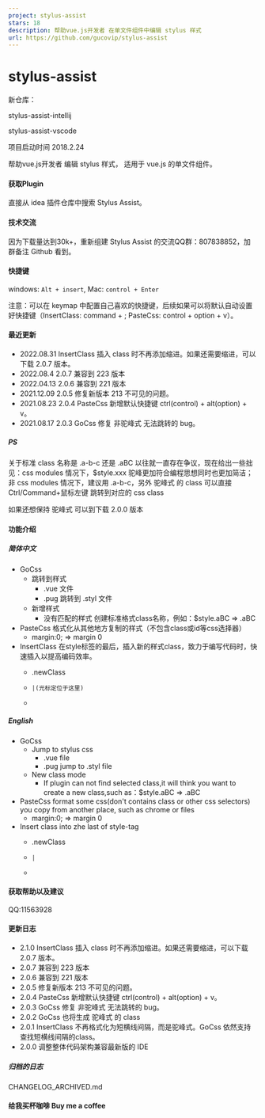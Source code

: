 ```yaml
---
project: stylus-assist
stars: 18
description: 帮助vue.js开发者 在单文件组件中编辑 stylus 样式 
url: https://github.com/gucovip/stylus-assist
---
```


stylus-assist
=============

新仓库：

stylus-assist-intellij

stylus-assist-vscode

项目启动时间 2018.2.24

帮助vue.js开发者 编辑 stylus 样式， 适用于 vue.js 的单文件组件。

#### 获取Plugin

直接从 idea 插件仓库中搜索 Stylus Assist。

#### 技术交流

因为下载量达到30k+，重新组建 Stylus Assist 的交流QQ群：807838852，加群备注 Github 看到。

#### 快捷键

windows: `Alt + insert`, Mac: `control + Enter`

注意：可以在 keymap 中配置自己喜欢的快捷键，后续如果可以将默认自动设置好快捷键（InsertClass: command + ; PasteCss: control + option + v）。

#### 最近更新

-   2022.08.31 InsertClass 插入 class 时不再添加缩进。如果还需要缩进，可以下载 2.0.7 版本。
-   2022.08.4 2.0.7 兼容到 223 版本
-   2022.04.13 2.0.6 兼容到 221 版本
-   2021.12.09 2.0.5 修复新版本 213 不可见的问题。
-   2021.08.23 2.0.4 PasteCss 新增默认快捷键 ctrl(control) + alt(option) + v。
-   2021.08.17 2.0.3 GoCss 修复 非驼峰式 无法跳转的 bug。

##### PS

关于标准 class 名称是 .a-b-c 还是 .aBC 以往就一直存在争议，现在给出一些拙见：css modules 情况下，$style.xxx 驼峰更加符合编程思想同时也更加简洁；非 css modules 情况下，建议用 .a-b-c，另外 驼峰式 的 class 可以直接Ctrl/Command+鼠标左键 跳转到对应的 css class

如果还想保持 驼峰式 可以到下载 2.0.0 版本

#### 功能介绍

##### 简体中文

-   GoCss
    -   跳转到样式
        -   .vue 文件
        -   .pug 跳转到 .styl 文件
    -   新增样式
        -   没有匹配的样式 创建标准格式class名称，例如：$style.aBC => .aBC
-   PasteCss 格式化从其他地方复制的样式（不包含class或id等css选择器）
    -   margin:0; => margin 0
-   InsertClass 在style标签的最后，插入新的样式class，致力于编写代码时，快速插入以提高编码效率。
    -   .newClass
    -   ```
        |(光标定位于这里)
        ```
        
    -   </style>

##### English

-   GoCss
    -   Jump to stylus css
        -   .vue file
        -   .pug jump to .styl file
    -   New class mode
        -   If plugin can not find selected class,it will think you want to create a new class,such as：$style.aBC => .aBC
-   PasteCss format some css(don't contains class or other css selectors) you copy from another place, such as chrome or files
    -   margin:0; => margin 0
-   Insert class into zhe last of style-tag
    -   .newClass
    -   ```
        |
        ```
        
    -   </style>

#### 获取帮助以及建议

QQ:11563928

#### 更新日志

-   2.1.0 InsertClass 插入 class 时不再添加缩进。如果还需要缩进，可以下载 2.0.7 版本。
-   2.0.7 兼容到 223 版本
-   2.0.6 兼容到 221 版本
-   2.0.5 修复新版本 213 不可见的问题。
-   2.0.4 PasteCss 新增默认快捷键 ctrl(control) + alt(option) + v。
-   2.0.3 GoCss 修复 非驼峰式 无法跳转的 bug。
-   2.0.2 GoCss 也将生成 驼峰式 的 class
-   2.0.1 InsertClass 不再格式化为短横线间隔，而是驼峰式。GoCss 依然支持查找短横线间隔的class。
-   2.0.0 调整整体代码架构兼容最新版的 IDE

##### 归档的日志

CHANGELOG\_ARCHIVED.md

#### 给我买杯咖啡 Buy me a coffee
